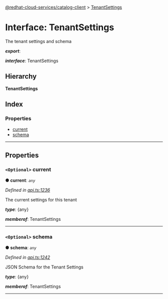 [@redhat-cloud-services/catalog-client](../README.md) > [TenantSettings](../interfaces/tenantsettings.md)

# Interface: TenantSettings

The tenant settings and schema

*__export__*: 

*__interface__*: TenantSettings

## Hierarchy

**TenantSettings**

## Index

### Properties

* [current](tenantsettings.md#current)
* [schema](tenantsettings.md#schema)

---

## Properties

<a id="current"></a>

### `<Optional>` current

**● current**: *`any`*

*Defined in [api.ts:1236](https://github.com/RedHatInsights/javascript-clients/blob/master/packages/catalog/api.ts#L1236)*

The current settings for this tenant

*__type__*: {any}

*__memberof__*: TenantSettings

___
<a id="schema"></a>

### `<Optional>` schema

**● schema**: *`any`*

*Defined in [api.ts:1242](https://github.com/RedHatInsights/javascript-clients/blob/master/packages/catalog/api.ts#L1242)*

JSON Schema for the Tenant Settings

*__type__*: {any}

*__memberof__*: TenantSettings

___

